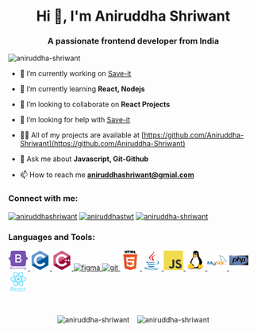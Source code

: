 <h1 align="center">Hi 👋, I'm Aniruddha Shriwant</h1>
<h3 align="center">A passionate frontend developer from India</h3>

<p align="left"> <img src="https://komarev.com/ghpvc/?username=aniruddha-shriwant&label=Profile%20views&color=0e75b6&style=flat" alt="aniruddha-shriwant" /> </p>

- 🔭 I’m currently working on [Save-it](https://github.com/Aniruddha-Shriwant/save-it)

- 🌱 I’m currently learning **React, Nodejs**

- 👯 I’m looking to collaborate on **React Projects**

- 🤝 I’m looking for help with [Save-it](https://github.com/Aniruddha-Shriwant/save-it)

- 👨‍💻 All of my projects are available at [https://github.com/Aniruddha-Shriwant](https://github.com/Aniruddha-Shriwant)

- 💬 Ask me about **Javascript, Git-Github**

- 📫 How to reach me **aniruddhashriwant@gmial.com**

<h3 align="left">Connect with me:</h3>
<p align="left">
<a href="https://dev.to/aniruddhashriwant" target="blank"><img align="center" src="https://raw.githubusercontent.com/rahuldkjain/github-profile-readme-generator/master/src/images/icons/Social/devto.svg" alt="aniruddhashriwant" height="30" width="40" /></a>
<a href="https://twitter.com/aniruddhastwt" target="blank"><img align="center" src="https://raw.githubusercontent.com/rahuldkjain/github-profile-readme-generator/master/src/images/icons/Social/twitter.svg" alt="aniruddhastwt" height="30" width="40" /></a>
<a href="https://linkedin.com/in/aniruddha-shriwant" target="blank"><img align="center" src="https://raw.githubusercontent.com/rahuldkjain/github-profile-readme-generator/master/src/images/icons/Social/linked-in-alt.svg" alt="aniruddha-shriwant" height="30" width="40" /></a>
</p>

<h3 align="left">Languages and Tools:</h3>
<p align="left"> <a href="https://getbootstrap.com" target="_blank" rel="noreferrer"> <img src="https://raw.githubusercontent.com/devicons/devicon/master/icons/bootstrap/bootstrap-plain-wordmark.svg" alt="bootstrap" width="40" height="40"/> </a> <a href="https://www.cprogramming.com/" target="_blank" rel="noreferrer"> <img src="https://raw.githubusercontent.com/devicons/devicon/master/icons/c/c-original.svg" alt="c" width="40" height="40"/> </a> <a href="https://www.w3schools.com/cpp/" target="_blank" rel="noreferrer"> <img src="https://raw.githubusercontent.com/devicons/devicon/master/icons/cplusplus/cplusplus-original.svg" alt="cplusplus" width="40" height="40"/> </a> <a href="https://www.figma.com/" target="_blank" rel="noreferrer"> <img src="https://www.vectorlogo.zone/logos/figma/figma-icon.svg" alt="figma" width="40" height="40"/> </a> <a href="https://git-scm.com/" target="_blank" rel="noreferrer"> <img src="https://www.vectorlogo.zone/logos/git-scm/git-scm-icon.svg" alt="git" width="40" height="40"/> </a> <a href="https://www.w3.org/html/" target="_blank" rel="noreferrer"> <img src="https://raw.githubusercontent.com/devicons/devicon/master/icons/html5/html5-original-wordmark.svg" alt="html5" width="40" height="40"/> </a> <a href="https://www.java.com" target="_blank" rel="noreferrer"> <img src="https://raw.githubusercontent.com/devicons/devicon/master/icons/java/java-original.svg" alt="java" width="40" height="40"/> </a> <a href="https://developer.mozilla.org/en-US/docs/Web/JavaScript" target="_blank" rel="noreferrer"> <img src="https://raw.githubusercontent.com/devicons/devicon/master/icons/javascript/javascript-original.svg" alt="javascript" width="40" height="40"/> </a> <a href="https://www.linux.org/" target="_blank" rel="noreferrer"> <img src="https://raw.githubusercontent.com/devicons/devicon/master/icons/linux/linux-original.svg" alt="linux" width="40" height="40"/> </a> <a href="https://www.mysql.com/" target="_blank" rel="noreferrer"> <img src="https://raw.githubusercontent.com/devicons/devicon/master/icons/mysql/mysql-original-wordmark.svg" alt="mysql" width="40" height="40"/> </a> <a href="https://www.php.net" target="_blank" rel="noreferrer"> <img src="https://raw.githubusercontent.com/devicons/devicon/master/icons/php/php-original.svg" alt="php" width="40" height="40"/> </a> <a href="https://reactjs.org/" target="_blank" rel="noreferrer"> <img src="https://raw.githubusercontent.com/devicons/devicon/master/icons/react/react-original-wordmark.svg" alt="react" width="40" height="40"/> </a> </p>
<br/>
<p align="center"><img src="https://github-readme-stats.vercel.app/api?username=aniruddha-shriwant&show_icons=true&locale=en" alt="aniruddha-shriwant" />&nbsp;&nbsp;&nbsp;&nbsp;<img src="https://github-readme-streak-stats.herokuapp.com/?user=aniruddha-shriwant&" alt="aniruddha-shriwant"  /></p>

